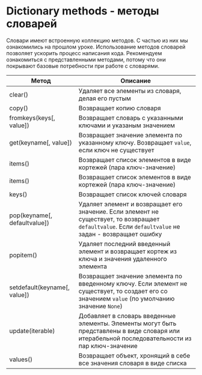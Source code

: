 # Dictionary methods - методы словарей

Словари имеют встроенную коллекцию методов. С частью из них мы ознакомились на прошлом уроке. Использование методов словарей позволяет ускорить процесс написания кода. Рекомендуем ознакомиться с представленными методами, потому что они покрывают базовые потребности при работе с словарями.

| Метод   | Описание                                          |
| ------- | ------------------------------------------------- |
| clear() | Удаляет все элементы из словаря, делая его пустым |
| copy() | Возвращает копию словаря |
| fromkeys(keys[, value]) | Возвращает словарь с указанными ключами и указаным значением |
| get(keyname[, value]) | Возвращает значение элемента по указанному ключу. Возвращает `value`, если ключ не существует |
| items() | Возвращает список элементов в виде кортежей (пара ключ-значение) |
| items() | Возвращает список элементов в виде кортежей (пара ключ-значение) |
| keys() | Возвращает список ключей словаря |
| pop(keyname[, defaultvalue]) | Удаляет элемент и возвращает его значение. Если элемент не существует, то возвращает `defaultvalue`. Если `defaultvalue` не задан - возвращает ошибку |
| popitem() | Удаляет последний введенный элемент и возвращает кортеж из ключа и значения удаленного элемента |
| setdefault(keyname[, value]) | Возвращает значение элемента по введенному ключу. Если элемент не существует, то создает его со значением `value` (по умолчанию значение `None`) |
| update(iterable) | Добавляет в словарь введенные элементы. Элементы могут быть представлены в виде словаря или итерабельной последовательности из пар ключ-значение |
| values() | Возвращает объект, хронящий в себе все значения словаря в виде списка |